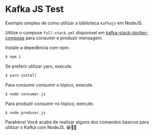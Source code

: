# Kafka JS Test

Exemplo simples de como utilizar a biblioteca `kafkajs` em NodeJS.

Utilize o compose `full-stack.yml` disponível em [kafka-stack-docker-compose](https://github.com/conduktor/kafka-stack-docker-compose?tab=readme-ov-file) para consumir e produzir mensagem.

Instale a depedência com npm.
```bash
$ npm i
```

Se preferir utilizar yarn, execute.
```bash
$ yarn install
```

Para consumir consumir o tópico, execute.
```bash
$ node consumer.js
```

Para produzir consumir no tópico, execute.
```bash
$ node producer.js
```

Parabéns! Você acaba de realizar alguns dos comandos básicos para utilizar o Kafka com NodeJS. 😁🚀🌟